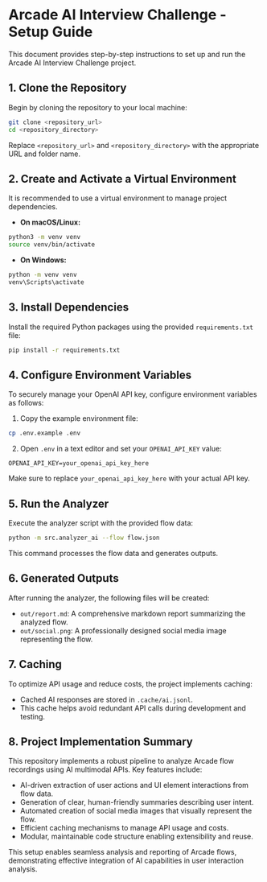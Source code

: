 # Arcade AI Interview Challenge - Setup Guide

This document provides step-by-step instructions to set up and run the Arcade AI Interview Challenge project.

## 1. Clone the Repository

Begin by cloning the repository to your local machine:

```bash
git clone <repository_url>
cd <repository_directory>
```

Replace `<repository_url>` and `<repository_directory>` with the appropriate URL and folder name.

## 2. Create and Activate a Virtual Environment

It is recommended to use a virtual environment to manage project dependencies.

- **On macOS/Linux:**

```bash
python3 -m venv venv
source venv/bin/activate
```

- **On Windows:**

```bash
python -m venv venv
venv\Scripts\activate
```

## 3. Install Dependencies

Install the required Python packages using the provided `requirements.txt` file:

```bash
pip install -r requirements.txt
```

## 4. Configure Environment Variables

To securely manage your OpenAI API key, configure environment variables as follows:

1. Copy the example environment file:

```bash
cp .env.example .env
```

2. Open `.env` in a text editor and set your `OPENAI_API_KEY` value:

```
OPENAI_API_KEY=your_openai_api_key_here
```

Make sure to replace `your_openai_api_key_here` with your actual API key.

## 5. Run the Analyzer

Execute the analyzer script with the provided flow data:

```bash
python -m src.analyzer_ai --flow flow.json
```

This command processes the flow data and generates outputs.

## 6. Generated Outputs

After running the analyzer, the following files will be created:

- `out/report.md`: A comprehensive markdown report summarizing the analyzed flow.
- `out/social.png`: A professionally designed social media image representing the flow.

## 7. Caching

To optimize API usage and reduce costs, the project implements caching:

- Cached AI responses are stored in `.cache/ai.jsonl`.
- This cache helps avoid redundant API calls during development and testing.

## 8. Project Implementation Summary

This repository implements a robust pipeline to analyze Arcade flow recordings using AI multimodal APIs. Key features include:

- AI-driven extraction of user actions and UI element interactions from flow data.
- Generation of clear, human-friendly summaries describing user intent.
- Automated creation of social media images that visually represent the flow.
- Efficient caching mechanisms to manage API usage and costs.
- Modular, maintainable code structure enabling extensibility and reuse.

This setup enables seamless analysis and reporting of Arcade flows, demonstrating effective integration of AI capabilities in user interaction analysis.